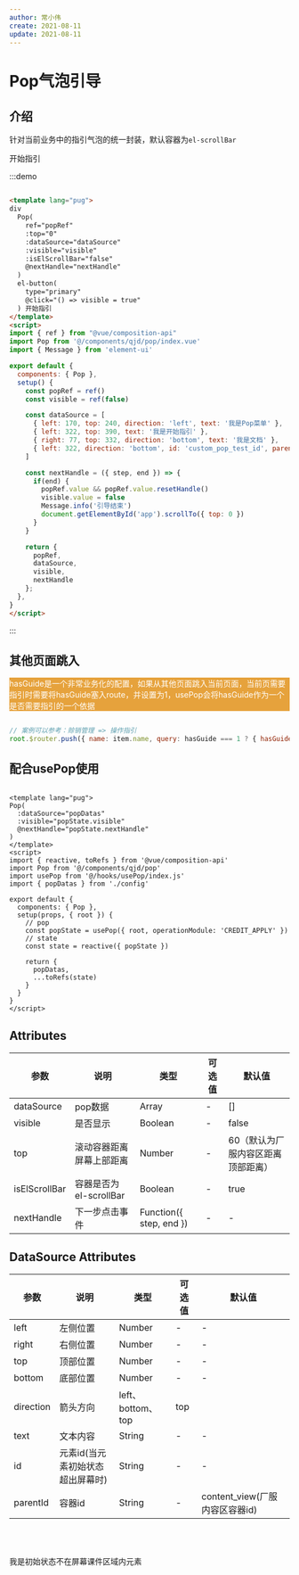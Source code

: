 ```yaml
---
author: 常小伟
create: 2021-08-11
update: 2021-08-11
---
```


# Pop气泡引导

<script>
import { ref } from "@vue/composition-api"
import Pop from '@/components/pop/index.vue'
import { Message } from 'element-ui'

export default {
  components: { Pop },
  setup() {
    const popRef = ref()
    const visible = ref(false)

    const dataSource = [
      { left: 170, top: 240, direction: 'left', text: '我是Pop菜单' },
      { left: 322, top: 390, text: '我是开始指引' },
      { right: 77, top: 332, direction: 'bottom', text: '我是文档' },
      { left: 322, direction: 'bottom', id: 'custom_pop_test_id', parentId: 'app', text: '我是初始状态不在屏幕课件区域内元素' }
    ]

    const nextHandle = ({ step, end }) => {
      if(end) {
        popRef.value && popRef.value.resetHandle()
        visible.value = false
        Message.info('引导结束')
        document.getElementById('app').scrollTo({ top: 0 })
      }
    }

    return {
      popRef,
      dataSource,
      visible,
      nextHandle,
    };
  },
}
</script>

## 介绍

针对当前业务中的指引气泡的统一封装，默认容器为```el-scrollBar```

<div class="demo_block">
  <Pop
    ref="popRef"
    :top="0"
    :dataSource="dataSource"
    :visible="visible"
    :isElScrollBar="false"
    @nextHandle="nextHandle"
  />
  <el-button type="primary" @click="() => visible = true">开始指引</el-button>
</div>

:::demo
```html

<template lang="pug">
div
  Pop(
    ref="popRef"
    :top="0"
    :dataSource="dataSource"
    :visible="visible"
    :isElScrollBar="false"
    @nextHandle="nextHandle"
  )
  el-button(
    type="primary"
    @click="() => visible = true"
  ) 开始指引
</template>
<script>
import { ref } from "@vue/composition-api"
import Pop from '@/components/qjd/pop/index.vue'
import { Message } from 'element-ui'

export default {
  components: { Pop },
  setup() {
    const popRef = ref()
    const visible = ref(false)

    const dataSource = [
      { left: 170, top: 240, direction: 'left', text: '我是Pop菜单' },
      { left: 322, top: 390, text: '我是开始指引' },
      { right: 77, top: 332, direction: 'bottom', text: '我是文档' },
      { left: 322, direction: 'bottom', id: 'custom_pop_test_id', parentId: 'app', text: '我是初始状态不在屏幕课件区域内元素' }
    ]

    const nextHandle = ({ step, end }) => {
      if(end) {
        popRef.value && popRef.value.resetHandle()
        visible.value = false
        Message.info('引导结束')
        document.getElementById('app').scrollTo({ top: 0 })
      }
    }

    return {
      popRef,
      dataSource,
      visible,
      nextHandle
    };
  },
}
</script>
```
:::

## 其他页面跳入

<p style="background: #E6A23C; color: #fff;">hasGuide是一个非常业务化的配置，如果从其他页面跳入当前页面，当前页需要指引时需要将hasGuide塞入route，并设置为1，usePop会将hasGuide作为一个是否需要指引的一个依据</p>

```js

// 案例可以参考：赊销管理 => 操作指引
root.$router.push({ name: item.name, query: hasGuide === 1 ? { hasGuide: 1 } : {} })
```

## 配合usePop使用

```vue

<template lang="pug">
Pop(
  :dataSource="popDatas"
  :visible="popState.visible"
  @nextHandle="popState.nextHandle"
)
</template>
<script>
import { reactive, toRefs } from '@vue/composition-api'
import Pop from '@/components/qjd/pop'
import usePop from '@/hooks/usePop/index.js'
import { popDatas } from './config'

export default {
  components: { Pop },
  setup(props, { root }) {
    // pop
    const popState = usePop({ root, operationModule: 'CREDIT_APPLY' })
    // state
    const state = reactive({ popState })

    return {
      popDatas,
      ...toRefs(state)
    }
  }
}
</script>
```

## Attributes

| 参数        | 说明         | 类型        | 可选值        | 默认值  |
|-------------|--------------|-------------|--------------|---------|
| dataSource | pop数据 | Array | - | [] |
| visible | 是否显示 | Boolean | - | false |
| top | 滚动容器距离屏幕上部距离 | Number | - | 60（默认为厂服内容区距离顶部距离） |
| isElScrollBar | 容器是否为el-scrollBar | Boolean | - | true |
| nextHandle    | 下一步点击事件 | Function({ step, end }) | - | - |

## DataSource Attributes


| 参数        | 说明         | 类型        | 可选值        | 默认值  |
|-------------|--------------|-------------|--------------|---------|
| left | 左侧位置 | Number | - | - |
| right | 右侧位置 | Number | - | - |
| top | 顶部位置 | Number | - | - |
| bottom | 底部位置 | Number | - | - |
| direction | 箭头方向 | left、bottom、top | top |
| text | 文本内容 | String | - | - |
| id | 元素id(当元素初始状态超出屏幕时) | String | - | - |
| parentId | 容器id | String | - | content_view(厂服内容区容器id) |


<div style="padding: 50px 0;">
  <el-button type="primary"  id="custom_pop_test_id">我是初始状态不在屏幕课件区域内元素</el-button>
</div>
